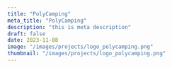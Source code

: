 ```yaml
---
title: "PolyCamping"
meta_title: "PolyCamping"
description: "this is meta description"
draft: false
date: 2023-11-08
image: "/images/projects/logo_polycamping.png"
thumbnail: "/images/projects/logo_polycamping.png"
---
```


